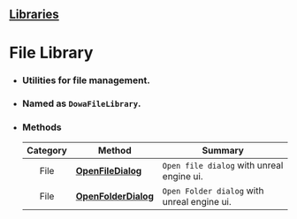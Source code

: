 ## [Libraries](../Libraries.md)
# **File Library**
* ### Utilities for file management.
* ### Named as ``DowaFileLibrary``.
* ### Methods
  | Category | Method | Summary |
  | :--: | -- | -- |
  | File | [**OpenFileDialog**](File/OpenFileDialog.md) | ``Open file dialog`` with unreal engine ui. |
  | File | [**OpenFolderDialog**](File/OpenFolderDialog.md) | ``Open Folder dialog`` with unreal engine ui.  |
